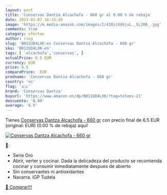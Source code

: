 ```yaml
---
layout: post
title: 'Conservas Dantza Alcachofa - 660 gr al 0.00 % de rebaja'
date: 2021-02-07 16:33:20
image: 'https://m.media-amazon.com/images/I/41OjcXX6jvL._SL200_.jpg'
comments: true
category: ofertas
author: ring
slug: 'B01IUD4LXK-es Conservas Dantza Alcachofa - 660 gr'
sku: 'B01IUD4LXK-es'
tags: [ 'alcachofa','conservas', ]
actualPrice: 6.5 EUR
currency: EUR
price: 6.5
comparePrice:  EUR
prodname: 'Conservas Dantza Alcachofa - 660 gr'
country: 'es'
flag: '🇪🇸'
brand: 'Conservas Dantza'
buyurl: 'https://www.amazon.es/dp/B01IUD4LXK/?tag=tolees-21'
descuento: '0.00'
average: '6.5'
---
```


Tienes [Conservas Dantza Alcachofa - 660 gr](https://www.amazon.es/dp/B01IUD4LXK/?tag=tolees-21) con precio final de  6.5 EUR (original:  EUR) (0.00 %  de rebaja) aqui!

[![Conservas Dantza Alcachofa - 660 gr](https://m.media-amazon.com/images/I/41OjcXX6jvL._SL200_.jpg)](https://www.amazon.es/dp/B01IUD4LXK/?tag=tolees-21)

🔎:

- Serie Oro
- Abrir, verter y cocinar. Dada la delicadeza del producto se recomienda cocinar y consumir inmediatamente despues de abierto
- Sin conservantes ni antioxidantes
- Navarra. IGP Tudela

[🛒 Comprar!!!](https://www.amazon.es/dp/B01IUD4LXK/?tag=tolees-21)
